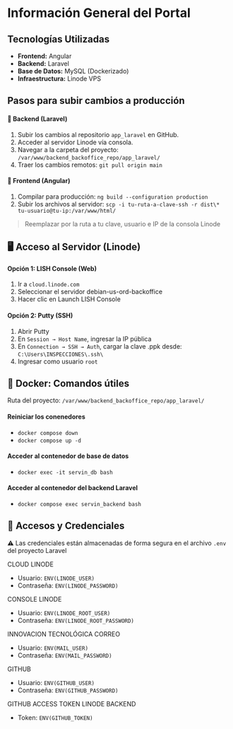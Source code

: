 # Información General del Portal

## Tecnologías Utilizadas
- **Frontend:** Angular
- **Backend:** Laravel
- **Base de Datos:** MySQL (Dockerizado)
- **Infraestructura:** Linode VPS

## Pasos para subir cambios a producción
#### 🔧 Backend (Laravel)

1. Subir los cambios al repositorio `app_laravel` en GitHub.
2. Acceder al servidor Linode vía consola.
3. Navegar a la carpeta del proyecto: `/var/www/backend_backoffice_repo/app_laravel/`
4. Traer los cambios remotos: `git pull origin main`

#### 🎨 Frontend (Angular)
1. Compilar para producción: `ng build --configuration production`
2. Subir los archivos al servidor: `scp -i tu-ruta-a-clave-ssh -r dist\* tu-usuario@tu-ip:/var/www/html/`
> Reemplazar por la ruta a tu clave, usuario e IP de la consola Linode


## 🖥️ Acceso al Servidor (Linode)
#### Opción 1: LISH Console (Web)
1. Ir a `cloud.linode.com`
2. Seleccionar el servidor debian-us-ord-backoffice
3. Hacer clic en Launch LISH Console

#### Opción 2: Putty (SSH)
1. Abrir Putty
1. En `Session → Host Name`, ingresar la IP pública
1. En `Connection → SSH → Auth`, cargar la clave .ppk desde: `C:\Users\INSPECCIONES\.ssh\`
1. Ingresar como usuario `root`


## 🐋 Docker: Comandos útiles
Ruta del proyecto: `/var/www/backend_backoffice_repo/app_laravel/`

#### Reiniciar los conenedores
   - `docker compose down`
   - `docker compose up -d`
#### Acceder al contenedor de base de datos
   - `docker exec -it servin_db bash`
#### Acceder al contenedor del backend Laravel
   - `docker compose exec servin_backend bash`


## 🔐 Accesos y Credenciales
⚠️ Las credenciales están almacenadas de forma segura en el archivo `.env` del proyecto Laravel

CLOUD LINODE
- Usuario: `ENV(LINODE_USER)`
- Contraseña: `ENV(LINODE_PASSWORD)`

CONSOLE LINODE
- Usuario: `ENV(LINODE_ROOT_USER)`
- Contraseña: `ENV(LINODE_ROOT_PASSWORD)`

INNOVACION TECNOLÓGICA CORREO
- Usuario: `ENV(MAIL_USER)`
- Contraseña: `ENV(MAIL_PASSWORD)`

GITHUB
- Usuario: `ENV(GITHUB_USER)`
- Contraseña: `ENV(GITHUB_PASSWORD)`

GITHUB ACCESS TOKEN LINODE BACKEND
- Token: `ENV(GITHUB_TOKEN)`
